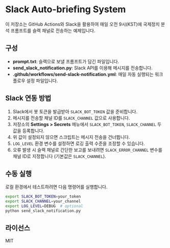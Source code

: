 # Slack Auto-briefing System

이 저장소는 GitHub Actions와 Slack을 활용하여 매일 오전 9시(KST)에 국제정치 분석 프롬프트를 슬랙 채널로 전송하는 예제입니다.

## 구성
- **prompt.txt**: 슬랙으로 보낼 프롬프트가 담긴 파일입니다.
- **send_slack_notification.py**: Slack API를 이용해 메시지를 전송합니다.
- **.github/workflows/send-slack-notification.yml**: 매일 자동 실행되는 워크플로우 설정 파일입니다.

## Slack 연동 방법
1. Slack에서 봇 토큰을 발급받아 `SLACK_BOT_TOKEN` 값을 준비합니다.
2. 메시지를 전송할 채널 ID를 `SLACK_CHANNEL` 값으로 사용합니다.
3. 저장소의 **Settings > Secrets** 메뉴에서 `SLACK_BOT_TOKEN`, `SLACK_CHANNEL` 두 값을 등록합니다.
4. 위 값이 설정되지 않으면 스크립트는 메시지 전송을 건너뜁니다.
5. `LOG_LEVEL` 환경 변수를 설정하면 로깅 출력 수준을 조정할 수 있습니다.
6. 오류 발생 시 슬랙 채널로 간단한 보고를 보내려면 `SLACK_ERROR_CHANNEL`
   변수를 채널 ID로 지정합니다 (기본값은 `SLACK_CHANNEL`).

## 수동 실행
로컬 환경에서 테스트하려면 다음 명령어를 실행합니다.

```bash
export SLACK_BOT_TOKEN=your_token
export SLACK_CHANNEL=your_channel
export LOG_LEVEL=DEBUG  # optional
python send_slack_notification.py
```

## 라이선스
MIT
